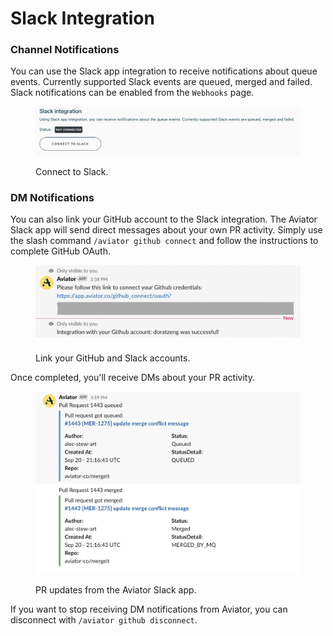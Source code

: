 # Slack Integration

### Channel Notifications

You can use the Slack app integration to receive notifications about queue events. Currently supported Slack events are queued, merged and failed. Slack notifications can be enabled from the `Webhooks` page.

<figure><img src="../.gitbook/assets/Screen Shot 2022-09-20 at 3.57.25 PM.png" alt=""><figcaption><p>Connect to Slack.</p></figcaption></figure>

### DM Notifications

You can also link your GitHub account to the Slack integration. The Aviator Slack app will send direct messages about your own PR activity. Simply use the slash command `/aviator github connect` and follow the instructions to complete GitHub OAuth.

<figure><img src="../.gitbook/assets/Screen Shot 2022-09-20 at 3.59.14 PM.png" alt=""><figcaption><p>Link your GitHub and Slack accounts.</p></figcaption></figure>

Once completed, you'll receive DMs about your PR activity.

<figure><img src="../.gitbook/assets/Screen Shot 2022-09-20 at 5.23.01 PM.png" alt=""><figcaption><p>PR updates from the Aviator Slack app.</p></figcaption></figure>

If you want to stop receiving DM notifications from Aviator, you can disconnect with `/aviator github disconnect`.
